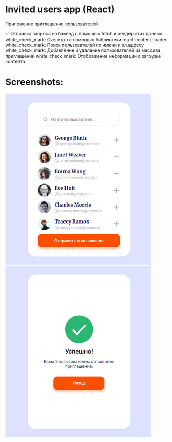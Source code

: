 # Invited users app (React)     
Приложение приглашение пользователей  

:white_check_mark: Отправка запроса на бэкенд с помощью fetch и рендер этих данных   
white_check_mark: Скелетон с помощью библиотеки react-content-loader  
white_check_mark: Поиск пользователей по имени и эл.адресу
white_check_mark: Добавление и удаление пользователей из массива приглашений
white_check_mark: Отображение информации о загрузке контента 
  
# Screenshots:          
![alt text](screenshots/img1.png "Screenshot1")    
![alt text](screenshots/img2.png "Screenshot2")   
